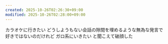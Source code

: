 ```yaml
---
created: 2025-10-26T02:26:30+09:00
modified: 2025-10-26T02:28:00+09:00
---
```


カラオケに行きたい
どうしようもない会話の隙間を埋めるような無為な発言で好きではないのだけれど
ガロ系にいきたい
と聞こえて破顔した
